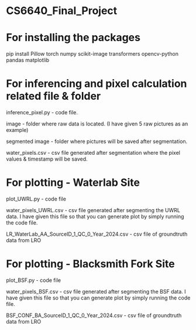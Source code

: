 # CS6640_Final_Project

# For installing the packages

pip install Pillow torch numpy scikit-image transformers opencv-python pandas matplotlib

# For inferencing and pixel calculation related file & folder

inference_pixel.py - code file.

image - folder where raw data is located. (I have given 5 raw pictures as an example)

segmented image - folder where pictures will be saved after segmentation.

water_pixels.csv - csv file generated after segmentation where the pixel values & timestamp will be saved.

# For plotting - Waterlab Site

plot_UWRL.py - code file

water_pixels_UWRL.csv - csv file generated after segmenting the UWRL data. I have given this file so that you can generate plot by simply running the code file.

LR_WaterLab_AA_SourceID_1_QC_0_Year_2024.csv - csv file of groundtruth data from LRO

# For plotting - Blacksmith Fork Site

plot_BSF.py - code file

water_pixels_BSF.csv - csv file generated after segmenting the BSF data. I have given this file so that you can generate plot by simply running the code file.

BSF_CONF_BA_SourceID_1_QC_0_Year_2024.csv - csv file of groundtruth data from LRO 
